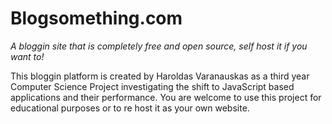 # Blogsomething.com 

_A bloggin site that is completely free and open source, self host it if you want to!_

This bloggin platform is created by Haroldas Varanauskas as a third year Computer Science Project 
investigating the shift to JavaScript based applications and their performance. You are welcome to use this 
project for educational purposes or to re host it as your own website. 

